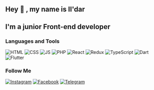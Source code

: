 ## Hey 👋 , my name is Il'dar
## I'm a junior Front-end developer

### Languages and Tools
![HTML](https://img.shields.io/badge/-HTML-FF0000?style=flat&logo)
![CSS](https://img.shields.io/badge/-CSS-FF8C00?style=flat&logo)
![JS](https://img.shields.io/badge/-JS-FFFF00?style=flat&logo)
![PHP](https://img.shields.io/badge/-PHP-00FF00?style=flat&logo)
![React](https://img.shields.io/badge/-React-00FFFF?style=flat&logo)
![Redux](https://img.shields.io/badge/-Redux-1E90FF?style=flat&logo)
![TypeScript](https://img.shields.io/badge/-TypeScript-5A009D?style=flat&logo)
![Dart](https://img.shields.io/badge/-Dart-FF0000?style=flat&logo)
![Flutter](https://img.shields.io/badge/-Flutter-FF8C00?style=flat&logo)

### Follow Me
<!-- [![YouTube](https://img.shields.io/badge/-YouTube-090909?style=flat&logo=YouTube&logoColor=FF0000)](https://www.youtube.com/channel/UCNkLRIFzquWOpZeGKlYBxYA) -->
[![Instagram](https://img.shields.io/badge/-Instagram-090909?style=flat&logo=instagram&logoColor=B4068E)](https://www.instagram.com/ildaridrisovich/)
[![Facebook](https://img.shields.io/badge/-Facebook-090909?style=flat&logo=Facebook&logoColor=1195F5)](https://www.facebook.com/iigarifullin)
[![Telegram](https://img.shields.io/badge/-Telegram-090909?style=flat&logo=telegram&logoColor=27A0D9)](https://t.me/argamakspace)